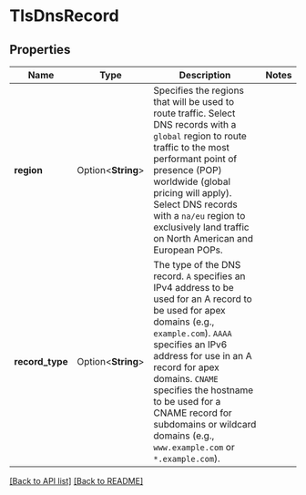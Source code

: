 # TlsDnsRecord

## Properties

Name | Type | Description | Notes
------------ | ------------- | ------------- | -------------
**region** | Option<**String**> | Specifies the regions that will be used to route traffic. Select DNS records with a `global` region to route traffic to the most performant point of presence (POP) worldwide (global pricing will apply). Select DNS records with a `na/eu` region to exclusively land traffic on North American and European POPs. | 
**record_type** | Option<**String**> | The type of the DNS record. `A` specifies an IPv4 address to be used for an A record to be used for apex domains (e.g., `example.com`). `AAAA` specifies an IPv6 address for use in an A record for apex domains. `CNAME` specifies the hostname to be used for a CNAME record for subdomains or wildcard domains (e.g., `www.example.com` or `*.example.com`). | 

[[Back to API list]](../README.md#documentation-for-api-endpoints) [[Back to README]](../README.md)


